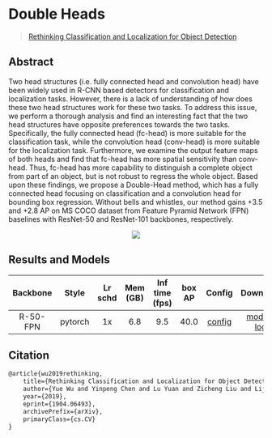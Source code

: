 # Double Heads

> [Rethinking Classification and Localization for Object Detection](https://arxiv.org/abs/1904.06493)

<!-- [ALGORITHM] -->

## Abstract

Two head structures (i.e. fully connected head and convolution head) have been widely used in R-CNN based detectors for classification and localization tasks. However, there is a lack of understanding of how does these two head structures work for these two tasks. To address this issue, we perform a thorough analysis and find an interesting fact that the two head structures have opposite preferences towards the two tasks. Specifically, the fully connected head (fc-head) is more suitable for the classification task, while the convolution head (conv-head) is more suitable for the localization task. Furthermore, we examine the output feature maps of both heads and find that fc-head has more spatial sensitivity than conv-head. Thus, fc-head has more capability to distinguish a complete object from part of an object, but is not robust to regress the whole object. Based upon these findings, we propose a Double-Head method, which has a fully connected head focusing on classification and a convolution head for bounding box regression. Without bells and whistles, our method gains +3.5 and +2.8 AP on MS COCO dataset from Feature Pyramid Network (FPN) baselines with ResNet-50 and ResNet-101 backbones, respectively.

<div align=center>
<img src="https://user-images.githubusercontent.com/40661020/143879010-e30f654b-f93e-44b2-a186-c251fdca5bda.png"/>
</div>

## Results and Models

| Backbone |  Style  | Lr schd | Mem (GB) | Inf time (fps) | box AP |                                                         Config                                                         |                                                                                                                                                        Download                                                                                                                                                         |
| :------: | :-----: | :-----: | :------: | :------------: | :----: | :--------------------------------------------------------------------------------------------------------------------: | :---------------------------------------------------------------------------------------------------------------------------------------------------------------------------------------------------------------------------------------------------------------------------------------------------------------------: |
| R-50-FPN | pytorch |   1x    |   6.8    |      9.5       |  40.0  | [config](https://github.com/open-mmlab/rsidetection/tree/master/configs/double_heads/dh_faster_rcnn_r50_fpn_1x_coco.py) | [model](https://download.openmmlab.com/rsidetection/v2.0/double_heads/dh_faster_rcnn_r50_fpn_1x_coco/dh_faster_rcnn_r50_fpn_1x_coco_20200130-586b67df.pth) \| [log](https://download.openmmlab.com/rsidetection/v2.0/double_heads/dh_faster_rcnn_r50_fpn_1x_coco/dh_faster_rcnn_r50_fpn_1x_coco_20200130_220238.log.json) |

## Citation

```latex
@article{wu2019rethinking,
    title={Rethinking Classification and Localization for Object Detection},
    author={Yue Wu and Yinpeng Chen and Lu Yuan and Zicheng Liu and Lijuan Wang and Hongzhi Li and Yun Fu},
    year={2019},
    eprint={1904.06493},
    archivePrefix={arXiv},
    primaryClass={cs.CV}
}
```
